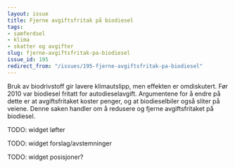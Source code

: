 ```yaml
---
layout: issue
title: Fjerne avgiftsfritak på biodiesel
tags:
- samferdsel
- klima
- skatter og avgifter
slug: fjerne-avgiftsfritak-pa-biodiesel
issue_id: 195
redirect_from: "/issues/195-fjerne-avgiftsfritak-pa-biodiesel"
---
```


Bruk av biodrivstoff gir lavere klimautslipp, men effekten er omdiskutert. Før 2010 var biodiesel fritatt for autodieselavgift. Argumentene  for å endre på dette er at avgiftsfritaket koster penger, og at biodieselbiler også sliter på veiene. Denne saken handler om å redusere og fjerne avgiftsfritaket på biodiesel. 

TODO: widget løfter

TODO: widget forslag/avstemninger

TODO: widget posisjoner?

